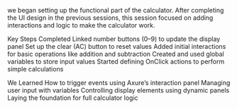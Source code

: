 we began setting up the functional part of the calculator.
After completing the UI design in the previous sessions, this session focused on adding interactions and logic to make the calculator work.

Key Steps Completed
Linked number buttons (0–9) to update the display panel
Set up the clear (AC) button to reset values
Added initial interactions for basic operations like addition and subtraction
Created and used global variables to store input values
Started defining OnClick actions to perform simple calculations

We Learned
How to trigger events using Axure’s interaction panel
Managing user input with variables
Controlling display elements using dynamic panels
Laying the foundation for full calculator logic
